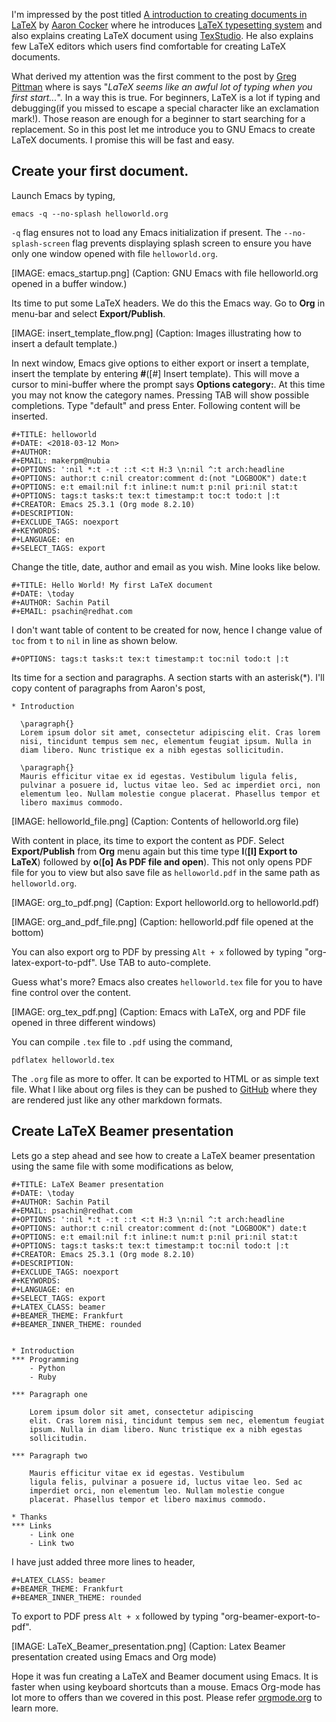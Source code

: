 


I'm impressed by the post titled [A introduction to creating documents
in LaTeX](https://opensource.com/article/17/6/introduction-latex) by
[Aaron Cocker](https://opensource.com/users/aaroncocker) where he
introduces [LaTeX typesetting system](https://www.latex-project.org)
and also explains creating LaTeX document using
[TexStudio](http://www.texstudio.org/). He also explains few LaTeX
editors which users find comfortable for creating LaTeX documents.

What derived my attention was the first comment to the post by [Greg
Pittman](https://opensource.com/users/greg-p) where is says "_LaTeX
seems like an awful lot of typing when you first start..._". In a way
this is true. For beginners, LaTeX is a lot if typing and debugging(if
you missed to escape a special character like an exclamation mark!).
Those reason are enough for a beginner to start searching for a
replacement. So in this post let me introduce you to GNU Emacs to
create LaTeX documents. I promise this will be fast and easy.

## Create your first document.

Launch Emacs by typing,
```
emacs -q --no-splash helloworld.org
```

`-q` flag ensures not to load any Emacs initialization if present. The
`--no-splash-screen` flag prevents displaying splash screen to ensure
you have only one window opened with file `helloworld.org`.

[IMAGE: emacs_startup.png]
(Caption: GNU Emacs with file helloworld.org opened in a buffer window.)

Its time to put some LaTeX headers. We do this the Emacs way. Go to
**Org** in menu-bar and select **Export/Publish**.

[IMAGE: insert_template_flow.png]
(Caption: Images illustrating how to insert a default template.)

In next window, Emacs give options to either export or insert a
template, insert the template by entering **#**([#] Insert template).
This will move a cursor to mini-buffer where the prompt says **Options
category:**. At this time you may not know the category names.
Pressing TAB will show possible completions. Type "default" and press
Enter. Following content will be inserted.


```
#+TITLE: helloworld
#+DATE: <2018-03-12 Mon>
#+AUTHOR:
#+EMAIL: makerpm@nubia
#+OPTIONS: ':nil *:t -:t ::t <:t H:3 \n:nil ^:t arch:headline
#+OPTIONS: author:t c:nil creator:comment d:(not "LOGBOOK") date:t
#+OPTIONS: e:t email:nil f:t inline:t num:t p:nil pri:nil stat:t
#+OPTIONS: tags:t tasks:t tex:t timestamp:t toc:t todo:t |:t
#+CREATOR: Emacs 25.3.1 (Org mode 8.2.10)
#+DESCRIPTION:
#+EXCLUDE_TAGS: noexport
#+KEYWORDS:
#+LANGUAGE: en
#+SELECT_TAGS: export
```

Change the title, date, author and email as you wish. Mine looks like
below.
```
#+TITLE: Hello World! My first LaTeX document
#+DATE: \today
#+AUTHOR: Sachin Patil
#+EMAIL: psachin@redhat.com
```

I don't want table of content to be created for now, hence I change value of
`toc` from `t` to `nil` in line as shown below.
```
#+OPTIONS: tags:t tasks:t tex:t timestamp:t toc:nil todo:t |:t
```

Its time for a section and paragraphs. A section starts with an
asterisk(*). I'll copy content of paragraphs from Aaron's post,
```
* Introduction

  \paragraph{}
  Lorem ipsum dolor sit amet, consectetur adipiscing elit. Cras lorem
  nisi, tincidunt tempus sem nec, elementum feugiat ipsum. Nulla in
  diam libero. Nunc tristique ex a nibh egestas sollicitudin.

  \paragraph{}
  Mauris efficitur vitae ex id egestas. Vestibulum ligula felis,
  pulvinar a posuere id, luctus vitae leo. Sed ac imperdiet orci, non
  elementum leo. Nullam molestie congue placerat. Phasellus tempor et
  libero maximus commodo.
```

[IMAGE: helloworld_file.png]
(Caption: Contents of helloworld.org file)

With content in place, its time to export the content as PDF. Select
**Export/Publish** from **Org** menu again but this time type
**l**(**[l] Export to LaTeX**) followed by **o**(**[o] As PDF file and
open**). This not only opens PDF file for you to view but also save
file as `helloworld.pdf` in the same path as `helloworld.org`.

[IMAGE: org_to_pdf.png]
(Caption: Export helloworld.org to helloworld.pdf)

[IMAGE: org_and_pdf_file.png]
(Caption: helloworld.pdf file opened at the bottom)

You can also export org to PDF by pressing `Alt + x` followed by
typing "org-latex-export-to-pdf". Use TAB to auto-complete.

Guess what's more? Emacs also creates `helloworld.tex` file for you to
have fine control over the content.

[IMAGE: org_tex_pdf.png]
(Caption: Emacs with LaTeX, org and PDF file opened in three different windows)

You can compile `.tex` file to `.pdf` using the
command,
```
pdflatex helloworld.tex
```

The `.org` file as more to offer. It can be exported to HTML or as
simple text file. What I like about org files is they can be pushed to
[GitHub](https://github.com) where they are rendered just like any
other markdown formats.


## Create LaTeX Beamer presentation

Lets go a step ahead and see how to create a LaTeX beamer presentation
using the same file with some modifications as below,
```
#+TITLE: LaTeX Beamer presentation
#+DATE: \today
#+AUTHOR: Sachin Patil
#+EMAIL: psachin@redhat.com
#+OPTIONS: ':nil *:t -:t ::t <:t H:3 \n:nil ^:t arch:headline
#+OPTIONS: author:t c:nil creator:comment d:(not "LOGBOOK") date:t
#+OPTIONS: e:t email:nil f:t inline:t num:t p:nil pri:nil stat:t
#+OPTIONS: tags:t tasks:t tex:t timestamp:t toc:nil todo:t |:t
#+CREATOR: Emacs 25.3.1 (Org mode 8.2.10)
#+DESCRIPTION:
#+EXCLUDE_TAGS: noexport
#+KEYWORDS:
#+LANGUAGE: en
#+SELECT_TAGS: export
#+LATEX_CLASS: beamer
#+BEAMER_THEME: Frankfurt
#+BEAMER_INNER_THEME: rounded


* Introduction
*** Programming
    - Python
    - Ruby

*** Paragraph one

    Lorem ipsum dolor sit amet, consectetur adipiscing
    elit. Cras lorem nisi, tincidunt tempus sem nec, elementum feugiat
    ipsum. Nulla in diam libero. Nunc tristique ex a nibh egestas
    sollicitudin.

*** Paragraph two

    Mauris efficitur vitae ex id egestas. Vestibulum
    ligula felis, pulvinar a posuere id, luctus vitae leo. Sed ac
    imperdiet orci, non elementum leo. Nullam molestie congue
    placerat. Phasellus tempor et libero maximus commodo.

* Thanks
*** Links
    - Link one
    - Link two
```

I have just added three more lines to header,
```
#+LATEX_CLASS: beamer
#+BEAMER_THEME: Frankfurt
#+BEAMER_INNER_THEME: rounded
```

To export to PDF press `Alt + x` followed by typing
"org-beamer-export-to-pdf".

[IMAGE: LaTeX_Beamer_presentation.png]
(Caption: Latex Beamer presentation created using Emacs and Org mode)

Hope it was fun creating a LaTeX and Beamer document using Emacs. It
is faster when using keyboard shortcuts than a mouse. Emacs Org-mode
has lot more to offers than we covered in this post. Please refer
[orgmode.org](https://orgmode.org/worg/org-tutorials/org-latex-export.html)
to learn more.
